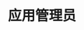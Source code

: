 ---
title: "应用管理员"
chapter: true
description: 该章节下的所有参考文档适用于应用开发者、应用运维和了解Rainbond如何管理应用的相关人员。
weight: 1000
---